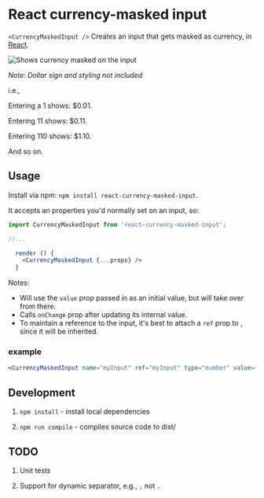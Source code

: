 # React currency-masked input

`<CurrencyMaskedInput />` Creates an input that gets masked as currency, in [React](https://facebook.github.io/react).

![Shows currency masked on the input](https://raw.githubusercontent.com/imcnally/react-currency-masked-input/master/examples/masking-example.gif)

_Note: Dollar sign and styling not included_


i.e.,

Entering a 1 shows: $0.01.

Entering 11 shows: $0.11.

Entering 110 shows: $1.10.

And so on.

## Usage

Install via npm: `npm install react-currency-masked-input`.

It accepts an properties you'd normally set on an input, so:

```jsx
import CurrencyMaskedInput from 'react-currency-masked-input';

//...

  render () {
    <CurrencyMaskedInput {...props} />
  }
```

Notes:
- Will use the `value` prop passed in as an initial value, but will take over from there.
- Calls `onChange` prop after updating its internal value.
- To maintain a reference to the input, it's best to attach a `ref` prop to <CurrencyMaskedInput>, since it will be inherited.

### example

```jsx
<CurrencyMaskedInput name="myInput" ref="myInput" type="number" value={this.props.value} onChange={this.onChange} required placeholder="0.00" autofocus/>
```

## Development

1. `npm install` - install local dependencies

2. `npm run compile` - compiles source code to dist/

## TODO

1. Unit tests

2. Support for dynamic separator, e.g., `,` not `.`